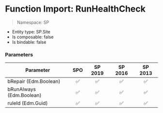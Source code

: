 # Function Import: RunHealthCheck

> Namespace: SP

- Entity type: SP.Site
- Is composable: false
- Is bindable: false

### Parameters

Parameter | SPO | SP 2019 | SP 2016 | SP 2013
----------|:---:|:-------:|:-------:|:-------:
bRepair (Edm.Boolean) | ✅ | ✅ | ✅ | ✅
bRunAlways (Edm.Boolean) | ✅ | ✅ | ✅ | ✅
ruleId (Edm.Guid) | ✅ | ✅ | ✅ | ✅